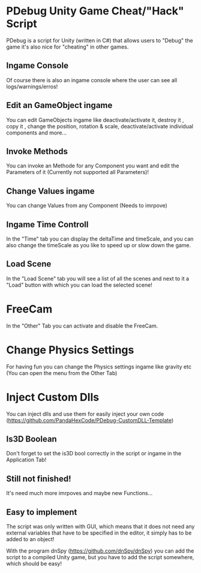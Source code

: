 
# PDebug Unity Game Cheat/"Hack" Script
PDebug is a script for Unity (written in C#) that allows users to "Debug" the game it's also nice for "cheating" in other games.

## Ingame Console
Of course there is also an ingame console where the user can see all logs/warnings/erros!

## Edit an GameObject ingame
You can edit GameObjects ingame like deactivate/activate it, destroy it , copy it , change the position, rotation & scale, deactivate/activate individual components and more...

## Invoke Methods
You can invoke an Methode for any Component you want and edit the Parameters of it (Currently not supported all Parameters)!

## Change Values ingame
You can change Values from any Component (Needs to imrpove)

## Ingame Time Controll
In the "Time" tab you can display the deltaTime and timeScale, and you can also change the timeScale as you like to speed up or slow down the game.

## Load Scene
In the "Load Scene" tab you will see a list of all the scenes and next to it a "Load" button with which you can load the selected scene!

# FreeCam
In the "Other" Tab you can activate and disable the FreeCam.

# Change Physics Settings
For having fun you can change the Physics settings ingame like gravity etc (You can open the menu from the Other Tab)

# Inject Custom Dlls
You can inject dlls and use them for easily inject your own code (https://github.com/PandaHexCode/PDebug-CustomDLL-Template)

## Is3D Boolean
Don't forget to set the is3D bool correctly in the script or ingame in the Application Tab!

## Still not finished!
It's need much more imrpoves and maybe new Functions...

## Easy to implement
The script was only written with GUI, which means that it does not need any external variables that have to be specified in the editor, it simply has to be added to an object!

With the program dnSpy (https://github.com/dnSpy/dnSpy) you can add the script to a compiled Unity game, but you have to add the script somewhere, which should be easy!
